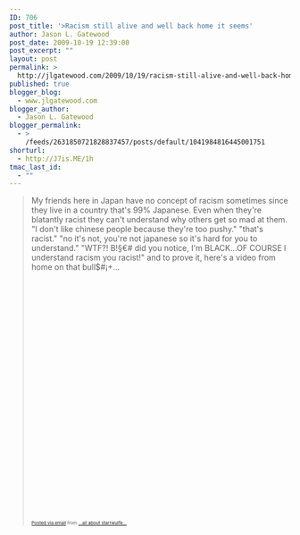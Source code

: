 ```yaml
---
ID: 706
post_title: '>Racism still alive and well back home it seems'
author: Jason L. Gatewood
post_date: 2009-10-19 12:39:00
post_excerpt: ""
layout: post
permalink: >
  http://jlgatewood.com/2009/10/19/racism-still-alive-and-well-back-home-it-seems/
published: true
blogger_blog:
  - www.jlgatewood.com
blogger_author:
  - Jason L. Gatewood
blogger_permalink:
  - >
    /feeds/2631850721828837457/posts/default/1041984816445001751
shorturl:
  - http://J7is.ME/1h
tmac_last_id:
  - ""
---
```

>My friends here in Japan have no concept of racism sometimes since they live in a country that's 99% Japanese. Even when they're blatantly racist they can't understand why others get so mad at them. "I don't like chinese people because they're too pushy." "that's racist." "no it's not, you're not japanese so it's hard for you to understand." "WTF?! B!§€# did you notice, I'm BLACK…OF COURSE I understand racism you racist!" and to prove it, here's a video from home on that bull$#¡+… <p /> <object height="417" width="500"><param name="movie" value="http://www.youtube.com/v/hF6zZylNkGI&hl=en&fs=1" /><param name="wmode" value="window" /><param name="allowFullScreen" value="true" /><param name="allowscriptaccess" value="always" /><embed src="http://www.youtube.com/v/hF6zZylNkGI&hl=en&fs=1" type="application/x-shockwave-flash" allowfullscreen="true" allowscriptaccess="always" height="417" wmode="window" width="500"></embed></object>      <p style="font-size: 8px;">  <a href="http://posterous.com">Posted via email</a>   from <a href="http://starrwulfe.posterous.com/racism-still-alive-and-well-back-home-it-seem">...all about starrwulfe...</a>  </p>